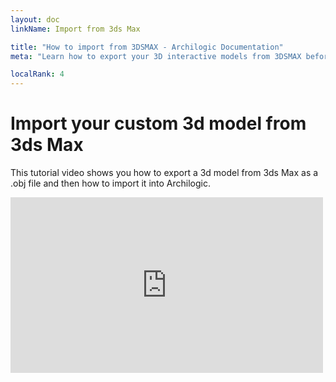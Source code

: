 ```yaml
---
layout: doc
linkName: Import from 3ds Max

title: "How to import from 3DSMAX - Archilogic Documentation"
meta: "Learn how to export your 3D interactive models from 3DSMAX before importing them into the Archilogic 3D editor."

localRank: 4
---
```


# Import your custom 3d model from 3ds Max

This tutorial video shows you how to export a 3d model from 3ds Max as a .obj file and then how to import it into Archilogic.

<iframe src="https://player.vimeo.com/video/136426035" width="500" height="281" frameborder="0" webkitallowfullscreen mozallowfullscreen allowfullscreen></iframe>
